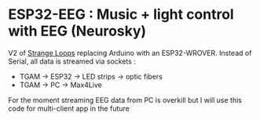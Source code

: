 # ESP32-EEG : Music + light control with EEG (Neurosky)
V2 of [Strange Loops](https://camps.aptaracorp.com/ACM_PMS/PMS/ACM/TEI23/76/6383df6f-7aeb-11ed-a76e-16bb50361d1f/OUT/tei23-76.html) replacing Arduino with an ESP32-WROVER. 
Instead of Serial, all data is streamed via sockets :
* TGAM -> ESP32 -> LED strips -> optic fibers
* TGAM -> PC -> Max4Live

For the moment streaming EEG data from PC is overkill but I will use this code for multi-client app in the future 
